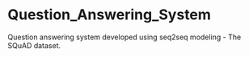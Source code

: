 # Question_Answering_System
Question answering system developed using seq2seq modeling - The SQuAD dataset.

